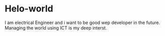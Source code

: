 # Helo-world
I am electrical Engineer and i want to be  good wep developer in the future. Managing the world using ICT is my deep interst.
